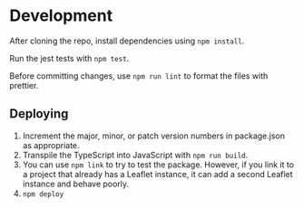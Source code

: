 # Development

After cloning the repo, install dependencies using `npm install`.

Run the jest tests with `npm test`.

Before committing changes, use `npm run lint` to format the files with prettier.

## Deploying

1. Increment the major, minor, or patch version numbers in package.json as appropriate.
1. Transpile the TypeScript into JavaScript with `npm run build`.
1. You can use `npm link` to try to test the package.
   However, if you link it to a project that already has a Leaflet instance,
   it can add a second Leaflet instance and behave poorly.
1. `npm deploy`
